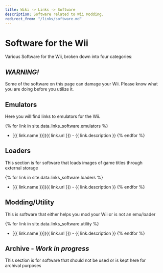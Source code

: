 ```yaml
---
title: Wiki -> Links -> Software
description: Software related to Wii Modding.
redirect_from: "/links/software.md"
---
```


# Software for the Wii

  Various Software for the Wii, broken down into four categories:

## ***WARNING!***

  Some of the software on this page can damage your Wii. Please know what you are doing before you utilize it.

## Emulators

  Here you will find links to emulators for the Wii.

{% for link in site.data.links_software.emulators %}
  * [{{ link.name }}]({{ link.url }}) - {{ link.description }}
{% endfor %}

## Loaders

  This section is for software that loads images of game titles through external storage

{% for link in site.data.links_software.loaders %}
  * [{{ link.name }}]({{ link.url }}) - {{ link.description }}
{% endfor %}

## Modding/Utility

  This is software that either helps you mod your Wii or is not an emu/loader

{% for link in site.data.links_software.utility %}
  * [{{ link.name }}]({{ link.url }}) - {{ link.description }}
{% endfor %}

## Archive - *Work in progress*

  This section is for software that should not be used or is kept here for archival purposes

